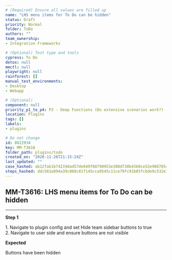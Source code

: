 ```yaml
---
# (Required) Ensure all values are filled up
name: "LHS menu items for To Do can be hidden"
status: Draft
priority: Normal
folder: ToDo
authors: ""
team_ownership: 
- Integration Frameworks

# (Optional) Test type and tools
cypress: To Do
detox: null
mmctl: null
playwright: null
rainforest: []
manual_test_environments: 
- Desktop
- Webapp

# (Optional)
component: null
priority_p1_to_p4: P3 - Deep Functions (Do extensive scenarios work?)
location: Plugins
tags: []
labels: 
- plugins

# Do not change
id: 8022934
key: MM-T3616
folder_path: plugins/todo
created_on: "2020-11-26T21:15:24Z"
last_updated: ""
case_hashed: ab12fab1b74219dad57de649f88790953e308d738b45b0ce52e908785470fb7c27170a64533a5e69b0fbbdbd0143bbf1
steps_hashed: ddc581e894a39c868c81f145cca9545c11ce79fc91b85fcbde9c532e717a6c40da2b4bdb6bbc074c855b6267dcd9254a
---
```


## MM-T3616: LHS menu items for To Do can be hidden

---

**Step 1**

1\. Navigate to plugin config and set Hide team sidebar buttons to true\
2\. Navigate to user side and ensure buttons are not visible

**Expected**

Buttons have been hidden
